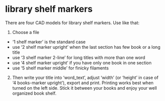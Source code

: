 # library shelf markers

There are four CAD models for library shelf markers. Use like that:
1. Choose a file
* ‘1 shelf marker’ is the standard case
* use ‘2 shelf marker upright’ when the last section has few book or a long title
* use ‘3 shelf marker 2-line’ for long titles with more than one word
* use ‘4 shelf marker upright’ if you have only one book in one section
* use ‘5 shelf marker middle’ for finicky filaments
2. Then write your title into ‘word_text’, adjust ‘width’ (or ‘height’ in case of ‘4 books-marker upright’), export and print. Printing works best when turned on the left side. Stick it between your books and enjoy your well organized book shelf.